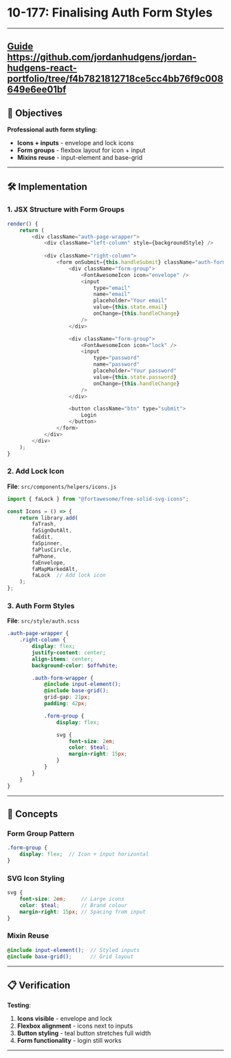 # 10-177: Finalising Auth Form Styles

---

**[Guide](https://devcamp.com/pt-full-stack-development-javascript-python-react/guide/finalizing-auth-form-styles)**
https://github.com/jordanhudgens/jordan-hudgens-react-portfolio/tree/f4b7821812718ce5cc4bb76f9c008649e6ee01bf
---

## 🎯 Objectives

**Professional auth form styling**:
- **Icons + inputs** - envelope and lock icons
- **Form groups** - flexbox layout for icon + input
- **Mixins reuse** - input-element and base-grid

---

## 🛠️ Implementation

### 1. JSX Structure with Form Groups

```javascript
render() {
    return (
        <div className="auth-page-wrapper">
            <div className="left-column" style={backgroundStyle} />
            
            <div className="right-column">
                <form onSubmit={this.handleSubmit} className="auth-form-wrapper">
                    <div className="form-group">
                        <FontAwesomeIcon icon="envelope" />
                        <input
                            type="email"
                            name="email"
                            placeholder="Your email"
                            value={this.state.email}
                            onChange={this.handleChange}
                        />
                    </div>

                    <div className="form-group">
                        <FontAwesomeIcon icon="lock" />
                        <input
                            type="password"
                            name="password"
                            placeholder="Your password"
                            value={this.state.password}
                            onChange={this.handleChange}
                        />
                    </div>

                    <button className="btn" type="submit">
                        Login
                    </button>
                </form>
            </div>
        </div>
    );
}
```

### 2. Add Lock Icon

**File**: `src/components/helpers/icons.js`

```javascript
import { faLock } from "@fortawesome/free-solid-svg-icons";

const Icons = () => {
    return library.add(
        faTrash,
        faSignOutAlt,
        faEdit,
        faSpinner,
        faPlusCircle,
        faPhone,
        faEnvelope,
        faMapMarkedAlt,
        faLock  // Add lock icon
    );
};
```

### 3. Auth Form Styles

**File**: `src/style/auth.scss`

```scss
.auth-page-wrapper {
    .right-column {
        display: flex;
        justify-content: center;
        align-items: center;
        background-color: $offwhite;

        .auth-form-wrapper {
            @include input-element();
            @include base-grid();
            grid-gap: 21px;
            padding: 42px;

            .form-group {
                display: flex;

                svg {
                    font-size: 2em;
                    color: $teal;
                    margin-right: 15px;
                }
            }
        }
    }
}
```

---

## 📧 Concepts

### Form Group Pattern
```scss
.form-group {
    display: flex;  // Icon + input horizontal
}
```

### SVG Icon Styling
```scss
svg {
    font-size: 2em;     // Large icons
    color: $teal;       // Brand colour
    margin-right: 15px; // Spacing from input
}
```

### Mixin Reuse
```scss
@include input-element();  // Styled inputs
@include base-grid();      // Grid layout
```

---

## 📋 Verification

**Testing**:
1. **Icons visible** - envelope and lock
2. **Flexbox alignment** - icons next to inputs
3. **Button styling** - teal button stretches full width
4. **Form functionality** - login still works

---

